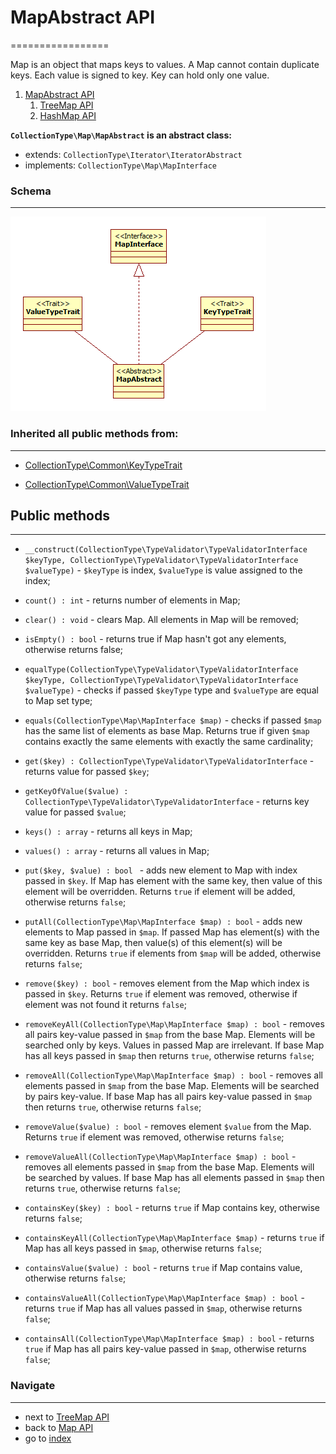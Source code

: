 # MapAbstract API
=================

Map is an object that maps keys to values. A Map cannot contain duplicate keys. Each value is signed to key. Key can hold only one value.

1. [MapAbstract API](/docs/api/5.2.1.0.MapAbstractAPI.md)
    1. [TreeMap API](/docs/api/5.2.1.1.TreeMapAPI.md)
    2. [HashMap API](/docs/api/5.2.1.2.HashMapAPI.md)

**`CollectionType\Map\MapAbstract` is an abstract class:**

* extends: `CollectionType\Iterator\IteratorAbstract`
* implements: `CollectionType\Map\MapInterface`

### Schema
----------

![CollectionType library structure](/docs/images/map_abstract_structure.png?raw=true)

### Inherited all public methods from:
--------------------------------------

* [CollectionType\Common\KeyTypeTrait](/docs/api/5.3.1.KeyTypeTraitAPI.md)

* [CollectionType\Common\ValueTypeTrait](/docs/api/5.3.2.ValueTypeTraitAPI.md)

## Public methods
-----------------

* `__construct(CollectionType\TypeValidator\TypeValidatorInterface $keyType, CollectionType\TypeValidator\TypeValidatorInterface $valueType)` - `$keyType` is index, 
`$valueType` is value assigned to the index;

* `count() : int` - returns number of elements in Map;

* `clear() : void` - clears Map. All elements in Map will be removed;

* `isEmpty() : bool` - returns true if Map hasn't got any elements, otherwise returns false;

* `equalType(CollectionType\TypeValidator\TypeValidatorInterface $keyType, CollectionType\TypeValidator\TypeValidatorInterface $valueType)` - checks if passed 
`$keyType` type and `$valueType` are equal to Map set type;

* `equals(CollectionType\Map\MapInterface $map)` - checks if passed `$map` has the same list of elements as base Map. 
Returns true if given `$map` contains exactly the same elements with exactly the same cardinality;

* `get($key) : CollectionType\TypeValidator\TypeValidatorInterface` - returns value for passed `$key`;
 
* `getKeyOfValue($value) : CollectionType\TypeValidator\TypeValidatorInterface` - returns key value for passed `$value`;

* `keys() : array` - returns all keys in Map;

* `values() : array` - returns all values in Map;

* `put($key, $value) : bool ` - adds new element to Map with index passed in `$key`. If Map has element with the same key, then value of this element will be overridden. 
Returns `true` if element will be added, otherwise returns `false`; 

* `putAll(CollectionType\Map\MapInterface $map) : bool` - adds new elements to Map passed in `$map`. If passed Map has element(s) with the same key as base Map, 
then value(s) of this element(s) will be overridden. Returns `true` if elements from `$map` will be added, otherwise returns `false`;

* `remove($key) : bool` - removes element from the Map which index is passed in `$key`. Returns `true` if element was removed, 
otherwise if element was not found it returns `false`;

* `removeKeyAll(CollectionType\Map\MapInterface $map) : bool` - removes all pairs key-value passed in `$map` from the base Map. 
Elements will be searched only by keys. Values in passed Map are irrelevant. If base Map has all keys passed in `$map` then returns `true`, otherwise returns `false`;

* `removeAll(CollectionType\Map\MapInterface $map) : bool` - removes all elements passed in `$map` from the base Map. 
Elements will be searched by pairs key-value. If base Map has all pairs key-value passed in `$map` then returns `true`, otherwise returns `false`;
 
* `removeValue($value) : bool` - removes element `$value` from the Map. Returns `true` if element was removed, otherwise returns `false`;

* `removeValueAll(CollectionType\Map\MapInterface $map) : bool` - removes all elements passed in `$map` from the base Map. 
Elements will be searched by values. If base Map has all elements passed in `$map` then returns `true`, otherwise returns `false`;
 
* `containsKey($key) : bool` - returns `true` if Map contains key, otherwise returns `false`;

* `containsKeyAll(CollectionType\Map\MapInterface $map)` - returns `true` if Map has all keys passed in `$map`, otherwise returns `false`;

* `containsValue($value) : bool` - returns `true` if Map contains value, otherwise returns `false`;

* `containsValueAll(CollectionType\Map\MapInterface $map) : bool` - returns `true` if Map has all values passed in `$map`, otherwise returns `false`;

* `containsAll(CollectionType\Map\MapInterface $map) : bool` - returns `true` if Map has all pairs key-value passed in `$map`, otherwise returns `false`;

### Navigate
------------

* next to [TreeMap API](/docs/api/5.2.1.1.TreeMapAPI.md)
* back to [Map API](/docs/api/5.2.0.0.MapAPI.md)
* go to [index](/docs/README.md)